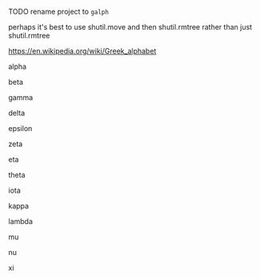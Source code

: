 
TODO rename project to `galph`

perhaps it's best to use shutil.move and then shutil.rmtree rather than just shutil.rmtree

https://en.wikipedia.org/wiki/Greek_alphabet

alpha

beta

gamma

delta

epsilon

zeta

eta

theta

iota

kappa

lambda

mu

nu

xi
